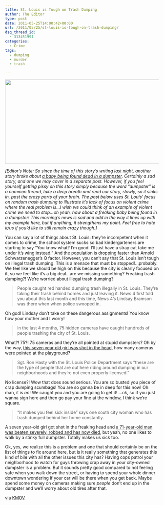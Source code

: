 ```yaml
---
title: St. Louis is Tough on Trash Dumping
author: The Editor
type: post
date: 2011-05-25T14:00:42+00:00
url: /2011/05/25/st-louis-is-tough-on-trash-dumping/
dsq_thread_id:
  - 313451991
categories:
  - Crime
tags:
  - dumping
  - murder
  - trash

---
```

[<img class="aligncenter size-full wp-image-2185" title="dumpster-dive" src="http://media.punchingkitty.com/wordpress/2009/11/dumpster-dive.jpg" alt="" width="600" height="277" srcset="http://media.punchingkitty.com/wordpress/2009/11/dumpster-dive.jpg 600w, http://media.punchingkitty.com/wordpress/2009/11/dumpster-dive-300x138.jpg 300w" sizes="(max-width: 600px) 100vw, 600px" />][1]

_[Editor&#8217;s Note: So since the time of this story&#8217;s writing last night, another story broke about <a href="http://stlouis.cbslocal.com/2011/05/25/baby-found-dead-in-south-side-dumpster/" target="_blank">a baby being found dead in a dumpster</a>. Certainly a sad story, and one we may cover in a separate post. However, if you feel yourself getting pissy on this story simply because the word &#8220;dumpster&#8221; is a common thread, take a deep breath and read our story, slowly, so it sinks in, past the crazy parts of your brain. The post below uses St. Louis&#8217; focus on random trash dumping to illustrate it&#8217;s lack of focus on violent crime where the real problem is&#8230;I wish we could think of an example of violent crime we need to stop&#8230;oh yeah, how about a freaking baby being found in a dumpster! This morning&#8217;s news is sad and odd in the way it lines up with my example here, but if anything, it strengthens my point. Feel free to hate it/us if you&#8217;d like to still remain crazy though.]_

You can say a lot of things about St. Louis: they&#8217;re incompetent when it comes to crime, the school system sucks so bad kindergarteners are starting to say &#8220;You know what? I&#8217;m good. I&#8217;ll just have a stray cat take me under it&#8217;s wing instead.&#8221; And the population is dropping faster than Arnold Schwarzenegger&#8217;s Q factor. However, you can&#8217;t say that St. Louis isn&#8217;t tough on illegal trash dumping. This is a menace that must be stopped!&#8230;probably. We feel like we should be high on this because the city is clearly focused on it, so we feel like it&#8217;s a big deal&#8230;are we missing something? Freaking trash dumping?! We&#8217;re worried about illegal trash dumping?

> People caught red handed dumping trash illegally in St. Louis. They&#8217;re taking their trash behind homes and just leaving it. News 4 first told you about this last month and this time, News 4&#8217;s Lindsay Bramson was there when when police swooped in.

Oh god! Lindsay don&#8217;t take on these dangerous assignments! You know how your mother and I worry!

> In the last 4 months, 75 hidden cameras have caught hundreds of people trashing the city of St. Louis.

What?! 75?! 75 cameras and they&#8217;re all pointed at stupid dumpsters? Oh by the way, <a href="http://www.kmov.com/news/local/Child-shot-in-the-head-in-south-St-Louis-122419854.html" target="_blank">this seven year old girl was shot in the head</a>, how many cameras were pointed at the playground?

> Sgt. Ron Hasty with the St. Louis Police Department says &#8220;these are the type of people that are out here riding around dumping in our neighborhoods and they&#8217;re not even properly licensed.&#8221;

No license?! Wow that does sound serious. You are so busted you piece of crap dumping scumbags! You are so gonna be in deep for this now! Oh man, it is _on_! We caught you and you are going to get it! &#8230;ok, so if you just wanna sign here and then go pay your fine at the window, I think we&#8217;re square.

> &#8220;It makes you feel sick inside&#8221; says one south city woman who has trash dumped behind her home constantly.

A seven year-old girl got shot in the freaking head and <a href="http://www.kmov.com/news/local/Police-find-man-dead-inside-north-St-Louis-auto-restore-business-122232964.html" target="_blank">a 71-year-old man was beaten severely, robbed and has now died</a>, but yeah, no one likes to walk by a stinky full dumpster. Totally makes us sick too.

Ok, yes, we realize this is a problem and one that should certainly be on the list of things to fix around here, but is it really something that generates this kind of bile with all the other issues this city has? Having cops patrol your neighborhood to watch for guys throwing crap away in your city-owned dumpster is a problem. But it sounds pretty good compared to not feeling safe when you walk down the street, or having to spend your whole dinner downtown wondering if your car will be there when you get back. Maybe spend some money on cameras making sure _people_ don&#8217;t end up in the dumpster and we&#8217;ll worry about old tires after that.

via <a href="http://www.kmov.com/news/local/Hidden-cameras-help-St-Louis-city-officials-catch-people-illegally-dumping-122499859.html" target="_blank">KMOV</a>

 [1]: http://media.punchingkitty.com/wordpress/2009/11/dumpster-dive.jpg